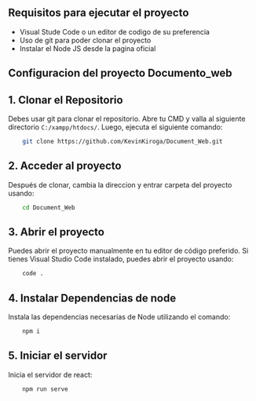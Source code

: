 <img src="https://media.licdn.com/dms/image/D4D12AQFZkbeVaofxzQ/article-cover_image-shrink_600_2000/0/1708033784779?e=2147483647&v=beta&t=8xtvmqPnaQ-hvmkf3Yj3ZhlytJ6mNTPopeFs5yRwazI" alt="" srcset="" />

## Requisitos para ejecutar el proyecto
- Visual Stude Code o un editor de codigo de su preferencia
- Uso de git para poder clonar el proyecto
- Instalar el Node JS desde la pagina oficial

## Configuracion del proyecto Documento_web
## 1. Clonar el Repositorio
Debes usar git para clonar el repositorio. Abre tu CMD y valla al siguiente directorio `C:/xampp/htdocs/`. Luego, ejecuta el siguiente comando:
```sh
    git clone https://github.com/KevinKiroga/Document_Web.git
```
## 2. Acceder al proyecto
Después de clonar, cambia la direccion y entrar carpeta del proyecto usando:
```sh
    cd Document_Web
```
## 3. Abrir el proyecto
Puedes abrir el proyecto manualmente en tu editor de código preferido. Si tienes Visual Studio Code instalado, puedes abrir el proyecto usando:
```sh
    code .
```
## 4. Instalar Dependencias de node
Instala las dependencias necesarias de Node utilizando el comando:
```sh
    npm i
```
## 5. Iniciar el servidor
Inicia el servidor de react:
```sh
    npm run serve
```
